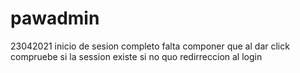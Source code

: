 # pawadmin

23042021 inicio de sesion completo falta componer que al dar click compruebe si la session existe si no quo redirreccion al login
